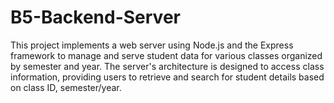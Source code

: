 # B5-Backend-Server
This project implements a web server using Node.js and the Express framework to manage and serve student data for various classes organized by semester and year. The server's architecture is designed to access class information, providing users to retrieve and search for student details based on class ID, semester/year.
